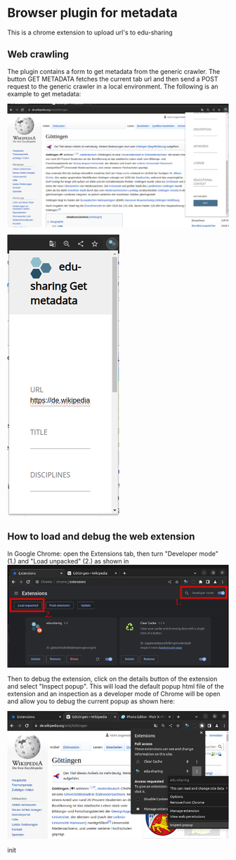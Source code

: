 # Browser plugin for metadata

This is a chrome extension to upload url's to edu-sharing


## Web crawling

The plugin contains a form to get metadata from the generic crawler. The button GET METADATA fetches the current tab url and then send a POST request to the generic crawler in a local environment. The following is an example to get metadata:

![Form to get metadata - URL to crawl](https://github.com/openeduhub/metadata-browser-plugin/blob/add_metadata_form/docs/Fig3.png)

![Form to get metadata - URL to crawl](https://github.com/openeduhub/metadata-browser-plugin/blob/add_metadata_form/docs/Fig2.png)

## How to load and debug the web extension
In Google Chrome: open the Extensions tab, then turn "Developer mode" (1.) and "Load unpacked" (2.) as shown in ![Load extension - Chrome](https://github.com/openeduhub/metadata-browser-plugin/blob/add_metadata_form/docs/Fig4.png)

Then to debug the extension, click on the details button of the extension and select "Inspect popup". This will load the default popup html file of the extension and an inspection as a developer mode of Chrome will be open and allow you to debug the current popup as shown here:

![Debug extension - Chrome](https://github.com/openeduhub/metadata-browser-plugin/blob/add_metadata_form/docs/Fig5.png)


init
